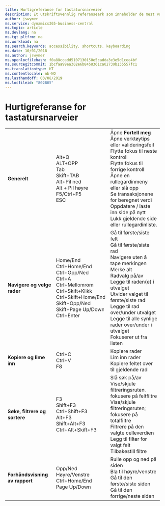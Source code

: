 ```yaml
---
title: Hurtigreferanse for tastatursnarveier
description: Et utskriftsvennlig referanseark som inneholder de mest vanlige tastatursnarveiene.
author: jswymer
ms.service: dynamics365-business-central
ms.topic: article
ms.devlang: na
ms.tgt_pltfrm: na
ms.workload: na
ms.search.keywords: accessibility, shortcuts, keyboarding
ms.date: 10/01/2018
ms.author: jswymer
ms.openlocfilehash: f0a88ccadd5107130150e5cadda3e3e5d1cee4bf
ms.sourcegitcommit: 1bcfaa99ea302e6b84b8361ca02730b135557fc1
ms.translationtype: HT
ms.contentlocale: nb-NO
ms.lasthandoff: 03/08/2019
ms.locfileid: "802805"
---
```

# <a name="keyboard-shortcuts-quick-reference"></a>Hurtigreferanse for tastatursnarveier

||||  
|----------------|-----------|----------------|
|**Generelt**|Alt+Q<br />ALT+OPP<br />Tab<br />Skift+TAB<br />Alt+Pil ned<br />Alt + Pil høyre<br />F5/Ctrl+F5<br />ESC|Åpne **Fortell meg**<br />Åpne verktøytips eller valideringsfeil<br />Flytte fokus til neste kontroll<br />Flytte fokus til forrige kontroll<br />Åpne en rullegardinmeny eller slå opp<br />Se transaksjonene for beregnet verdi<br />Oppdatere / laste inn side på nytt<br />Lukk gjeldende side eller rullegardinliste.|
|**Navigere og velge rader**| Home/End<br />Ctrl+Home/End <br />Ctrl+Opp/Ned<br />Ctrl+A <br />Ctrl+Mellomrom<br />Ctrl+Skift+Klikk<br />Ctrl+Skift+Home/End<br />Skift+Opp/Ned<br />Skift+Page Up/Down<br />Ctrl+Enter| Gå til første/siste felt<br />Gå til første/siste rad<br />Navigere uten å tape merkingen<br />Merke alt<br />Radvalg på/av<br /> Legge til raden(e) i utvalget<br />Utvider valget til første/siste rad<br />Legge til rad over/under utvalget<br />Legge til alle synlige rader over/under i utvalget<br />Fokuserer ut fra listen|
|**Kopiere og lime inn**|Ctrl+C<br />Ctrl+V<br />F8|Kopiere rader<br />Lim inn rader<br />Kopiere feltet over til gjeldende rad|
|**Søke, filtrere og sortere**|F3<br />Shift+F3<br />Ctrl+Shift+F3<br />Alt+F3<br />Shift+Alt+F3<br />Ctrl+Alt+Skift+F3|Slå søk på/av<br />Vise/skjule filtreringsruten. fokusere på feltfiltre<br />Vise/skjule filtreringsruten; fokusere på totalfiltre<br />Filtrere på den valgte celleverdien<br />Legg til filter for valgt felt<br />Tilbakestill filtre|
|**Forhåndsvisning av rapport**|Opp/Ned<br />Høyre/Venstre<br />Ctrl+Home/End<br />Page Up/Down|Rulle opp og ned på siden<br />Bla til høyre/venstre <br />Gå til den første/siste siden<br />Gå til den forrige/neste siden|
